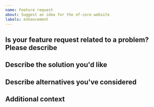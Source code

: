 ```yaml
---
name: Feature request
about: Suggest an idea for the nf-core website
labels: enhancement
---
```


<!--
# nf-core/hic feature request

Hi there!

Thanks for suggesting a new feature for the pipeline!
Please delete this text and anything that's not relevant from the template below:

-->

## Is your feature request related to a problem? Please describe

<!-- A clear and concise description of what the problem is. -->

<!-- e.g. [I'm always frustrated when ...] -->

## Describe the solution you'd like

<!-- A clear and concise description of what you want to happen. -->

## Describe alternatives you've considered

<!-- A clear and concise description of any alternative solutions or features you've considered. -->

## Additional context

<!-- Add any other context about the feature request here. -->
